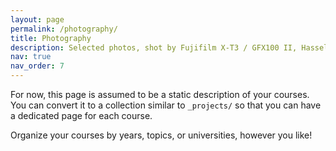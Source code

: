 ```yaml
---
layout: page
permalink: /photography/
title: Photography
description: Selected photos, shot by Fujifilm X-T3 / GFX100 II, Hasselblad X2D 100C, or DJI mini 3 pro.
nav: true
nav_order: 7
---
```


For now, this page is assumed to be a static description of your courses. You can convert it to a collection similar to `_projects/` so that you can have a dedicated page for each course.

Organize your courses by years, topics, or universities, however you like!
